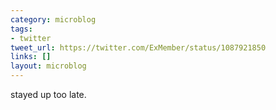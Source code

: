 ```yaml
---
category: microblog
tags:
- twitter
tweet_url: https://twitter.com/ExMember/status/1087921850
links: []
layout: microblog
---
```

stayed up too late.
